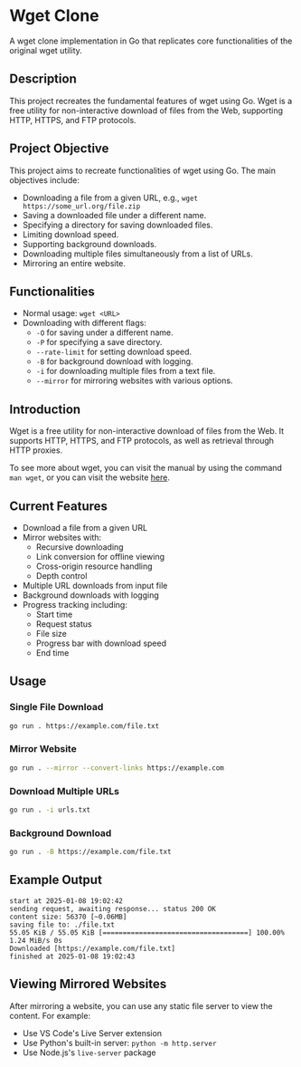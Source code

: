 # Wget Clone

A wget clone implementation in Go that replicates core functionalities of the original wget utility.

## Description
This project recreates the fundamental features of wget using Go. Wget is a free utility for non-interactive download of files from the Web, supporting HTTP, HTTPS, and FTP protocols.

## Project Objective
This project aims to recreate functionalities of wget using Go. The main objectives include:

- Downloading a file from a given URL, e.g., `wget https://some_url.org/file.zip`
- Saving a downloaded file under a different name.
- Specifying a directory for saving downloaded files.
- Limiting download speed.
- Supporting background downloads.
- Downloading multiple files simultaneously from a list of URLs.
- Mirroring an entire website.

## Functionalities
- Normal usage: `wget <URL>`
- Downloading with different flags:
  - `-O` for saving under a different name.
  - `-P` for specifying a save directory.
  - `--rate-limit` for setting download speed.
  - `-B` for background download with logging.
  - `-i` for downloading multiple files from a text file.
  - `--mirror` for mirroring websites with various options.

## Introduction
Wget is a free utility for non-interactive download of files from the Web. It supports HTTP, HTTPS, and FTP protocols, as well as retrieval through HTTP proxies.

To see more about wget, you can visit the manual by using the command `man wget`, or you can visit the website [here](https://www.gnu.org/software/wget/).

## Current Features
- Download a file from a given URL
- Mirror websites with:
  - Recursive downloading
  - Link conversion for offline viewing
  - Cross-origin resource handling
  - Depth control
- Multiple URL downloads from input file
- Background downloads with logging
- Progress tracking including:
  - Start time
  - Request status
  - File size
  - Progress bar with download speed
  - End time

## Usage

### Single File Download
```bash
go run . https://example.com/file.txt
```

### Mirror Website
```bash
go run . --mirror --convert-links https://example.com
```

### Download Multiple URLs
```bash
go run . -i urls.txt
```

### Background Download
```bash
go run . -B https://example.com/file.txt
```

## Example Output
```
start at 2025-01-08 19:02:42
sending request, awaiting response... status 200 OK
content size: 56370 [~0.06MB]
saving file to: ./file.txt
55.05 KiB / 55.05 KiB [====================================] 100.00% 1.24 MiB/s 0s
Downloaded [https://example.com/file.txt]
finished at 2025-01-08 19:02:43
```

## Viewing Mirrored Websites
After mirroring a website, you can use any static file server to view the content. For example:
- Use VS Code's Live Server extension
- Use Python's built-in server: `python -m http.server`
- Use Node.js's `live-server` package

